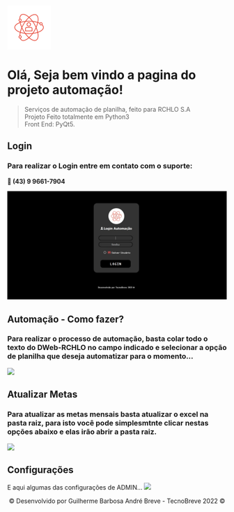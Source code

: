![image](https://github.com/TecnoBreve/Automacao/blob/main/img/man.png)

# Olá, Seja bem vindo a pagina do projeto automação!

> Serviços de automação de planilha, feito para RCHLO S.A <br>
Projeto Feito totalmente em Python3 <br>
Front End: PyQt5.

## Login
### Para realizar o Login entre em contato com o suporte:
**📱 (43) 9 9661-7904**

![](https://github.com/TecnoBreve/Automacao/blob/main/img/pscreen.jpeg)
## Automação - Como fazer?
### Para realizar o processo de automação, basta colar todo o texto do DWeb-RCHLO no campo indicado e selecionar a opção de planilha que deseja automatizar para o momento...
![](img/pscreen2.png)

## Atualizar Metas
### Para atualizar as metas mensais basta atualizar o excel na pasta raiz, para isto você pode simplesmtnte clicar nestas opções abaixo e elas irão abrir a pasta raiz.
<image src = "img/pscreen3.png"/>

## Configurações
E aqui algumas das configurações de ADMIN...
![](img/pscreen4.png)

<p align="center"> © Desenvolvido por Guilherme Barbosa André Breve - TecnoBreve 2022 © </p>
